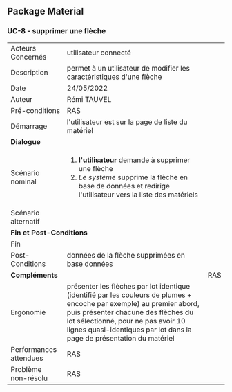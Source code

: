 ## Package Material
### UC-8 - supprimer une flèche

<table>
    <tbody>
        <tr>
            <td>
                Acteurs Concernés
            </td>
            <td>
                utilisateur connecté
            </td>
        </tr>
        <tr>
            <td>
                Description
            </td>
            <td>
                permet à un utilisateur de modifier les caractéristiques d'une flèche
            </td>
        </tr>
        <tr>
            <td>
                Date
            </td>
            <td>
                24/05/2022
            </td>
        </tr>
        <tr>
            <td>
                Auteur
            </td>
            <td>
                Rémi TAUVEL
            </td>
        </tr>
        <tr>
            <td>
                Pré-conditions
            </td>
            <td>
                RAS
            </td>
        </tr>
        <tr>
            <td>
                Démarrage
            </td>
            <td>
                l'utilisateur est sur la page de liste du matériel
            </td>
        </tr>
        <tr>
            <td colspan="2">
                <strong>Dialogue</strong>
            </td>
        </tr>
        <tr>
            <td>
                Scénario nominal
            </td>
            <td>
              <ol>
                  <li> 
                    <strong>l'utilisateur</strong> demande à supprimer une flèche
                  </li>
                  <li>
                    <em>Le système</em> supprime la flèche en base de données et redirige l'utilisateur vers la liste des matériels
                  </li>
              </ol>
            </td>
        </tr>
        <tr>
            <td>
                Scénario alternatif
            </td>
            <td>
            </td>
        </tr>
        <tr>
            <td colspan="2">
                <strong>Fin et Post-Conditions</strong>
            </td>
        </tr>
        <tr>
            <td>
                Fin
            </td>
            <td>
            </td>
        </tr>
        <tr>
            <td>
                Post-Conditions
            </td>
            <td>
                données de la flèche supprimées en base données
            </td>
        </tr>
        <tr>
            <td colspan="2">
                <strong>Compléments</strong>
            </td>
            <td>
                RAS
            </td>
        </tr>
        <tr>
            <td>
                Ergonomie
            </td>
            <td>
                présenter les flèches par lot identique (identifié par les couleurs de plumes + encoche par exemple) au premier abord, puis présenter chacune des flèches du lot sélectionné, pour ne pas avoir 10 lignes quasi-identiques par lot dans la page de présentation du matériel
            </td>
        </tr>
        <tr>
            <td>
                Performances attendues
            </td>
            <td>
                RAS
            </td>
        </tr>
        <tr>
            <td>
                Problème non-résolu
            </td>
            <td>
                RAS
            </td>
        </tr>
    </tbody>
</table>